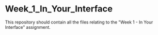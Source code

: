 # Week_1_In_Your_Interface

This repository should contain all the files relating to the "Week 1 - In Your Interface" assignment.
